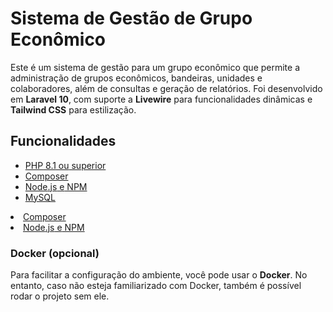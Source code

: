 <h1>Sistema de Gestão de Grupo Econômico</h1>
<p>Este é um sistema de gestão para um grupo econômico que permite a administração de grupos econômicos, bandeiras, unidades e colaboradores, além de consultas e geração de relatórios. Foi desenvolvido em <strong>Laravel 10</strong>, com suporte a <strong>Livewire</strong> para funcionalidades dinâmicas e <strong>Tailwind CSS</strong> para estilização.</p>
<h2>Funcionalidades</h2>
<ul><li><a rel="noopener" target="_new" href="https://www.php.net/downloads.php" style="--streaming-animation-state: var(--batch-play-state-1); --animation-rate: var(--batch-play-rate-1);"><span style="--animation-count: 5; --streaming-animation-state: var(--batch-play-state-2);">PHP</span><span style="--animation-count: 6; --streaming-animation-state: var(--batch-play-state-2);"> 8.1</span><span style="--animation-count: 7; --streaming-animation-state: var(--batch-play-state-2);"> ou</span><span style="--animation-count: 8; --streaming-animation-state: var(--batch-play-state-2);"> superior</span></a></li><li><a rel="noopener" target="_new" href="https://getcomposer.org/" style="--streaming-animation-state: var(--batch-play-state-1); --animation-rate: var(--batch-play-rate-1);"><span style="--animation-count: 6; --streaming-animation-state: var(--batch-play-state-2);">Composer</span></a></li><li><a rel="noopener" target="_new" href="https://nodejs.org/" style="--streaming-animation-state: var(--batch-play-state-1); --animation-rate: var(--batch-play-rate-1);"><span style="--animation-count: 7; --streaming-animation-state: var(--batch-play-state-2);">Node</span><span style="--animation-count: 8; --streaming-animation-state: var(--batch-play-state-2);">.js</span><span style="--animation-count: 9; --streaming-animation-state: var(--batch-play-state-2);"> e</span><span style="--animation-count: 10; --streaming-animation-state: var(--batch-play-state-2);"> NPM</span></a></li><li><a rel="noopener" target="_new" href="https://www.mysql.com/downloads/" style="--streaming-animation-state: var(--batch-play-state-1); --animation-rate: var(--batch-play-rate-1);"><span style="--animation-count: 8; --streaming-animation-state: var(--batch-play-state-2);">MySQL</span></a></li></ul>
<li><a rel="noopener" target="_new" href="https://getcomposer.org/" style="--streaming-animation-state: var(--batch-play-state-1); --animation-rate: var(--batch-play-rate-1);"><span style="--animation-count: 6; --streaming-animation-state: var(--batch-play-state-2);">Composer</span></a></li>
<li><a rel="noopener" target="_new" href="https://nodejs.org/" style="--streaming-animation-state: var(--batch-play-state-1); --animation-rate: var(--batch-play-rate-1);"><span style="--animation-count: 7; --streaming-animation-state: var(--batch-play-state-2);">Node</span><span style="--animation-count: 8; --streaming-animation-state: var(--batch-play-state-2);">.js</span><span style="--animation-count: 9; --streaming-animation-state: var(--batch-play-state-2);"> e</span><span style="--animation-count: 10; --streaming-animation-state: var(--batch-play-state-2);"> NPM</span></a></li>

<h3>Docker (opcional)</h3>
<p>Para facilitar a configuração do ambiente, você pode usar o <strong>Docker</strong>. No entanto, caso não esteja familiarizado com Docker, também é possível rodar o projeto sem ele.</p>
